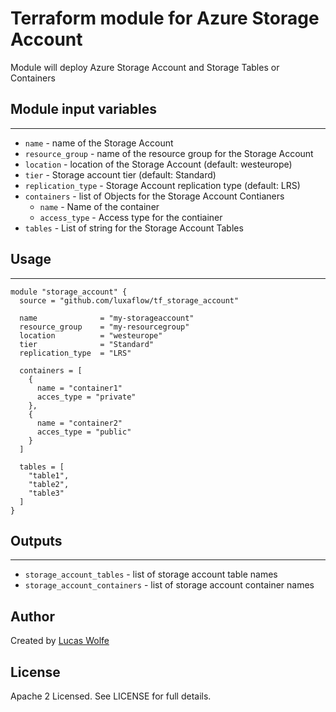 # Terraform module for Azure Storage Account
Module will deploy Azure Storage Account and Storage Tables or Containers

## Module input variables
---
- `name` - name of the Storage Account
- `resource_group` - name of the resource group for the Storage Account
- `location` - location of the Storage Account (default: westeurope)
- `tier` - Storage account tier (default: Standard)
- `replication_type` - Storage Account replication type (default: LRS)
- `containers` - list of Objects for the Storage Account Contianers
  - `name` - Name of the container
  - `access_type` - Access type for the contiainer
- `tables` - List of string for the Storage Account Tables

## Usage
---
```hcl
module "storage_account" {
  source = "github.com/luxaflow/tf_storage_account"

  name              = "my-storageaccount"
  resource_group    = "my-resourcegroup"
  location          = "westeurope"
  tier              = "Standard"
  replication_type  = "LRS"

  containers = [
    {
      name = "container1"
      acces_type = "private"
    },
    {
      name = "container2"
      acces_type = "public"
    }
  ]

  tables = [
    "table1",
    "table2",
    "table3"
  ]
}
```

## Outputs
---
- `storage_account_tables` - list of storage account table names
- `storage_account_containers` - list of storage account container names


## Author
Created by [Lucas Wolfe](https://www.github.com/luxaflow)

## License
Apache 2 Licensed. See LICENSE for full details.